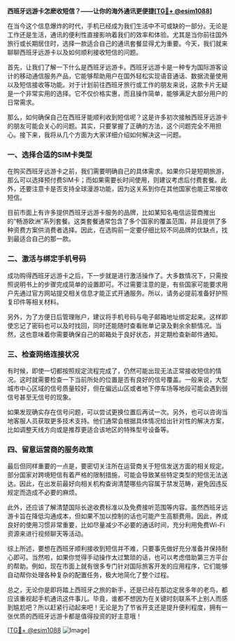 **西班牙远游卡怎麽收短信？——让你的海外通讯更便捷[[TG💪+ @esim1088](https://t.me/s/esim1088)]**

在当今这个信息爆炸的时代，手机已经成为我们生活中不可或缺的一部分。无论是工作还是生活，通讯的便利性直接影响着我们的效率和体验。尤其是当你前往国外旅行或长期居住时，选择一款适合自己的通讯套餐显得尤为重要。今天，我们就来聊聊西班牙远游卡以及如何顺利接收短信的问题。

首先，让我们了解一下什么是西班牙远游卡。西班牙远游卡是一种专为国际游客设计的移动通信服务产品，它能够帮助用户在国外轻松实现语音通话、数据流量使用以及短信接收等功能。对于计划前往西班牙旅行或工作的朋友来说，这款卡片无疑是一个非常实用的选择。它不仅价格实惠，而且操作简单，能够满足大部分用户的日常需求。

那么，如何确保自己在西班牙能顺利收到短信呢？这是许多初次接触西班牙远游卡的朋友可能会关心的问题。其实，只要掌握了正确的方法，这个问题完全不用担心。接下来，我将从几个方面为大家详细介绍如何解决这一问题。

### **一、选择合适的SIM卡类型**

在购买西班牙远游卡之前，我们需要明确自己的具体需求。如果你只是短期旅游，那么可以选择预付费SIM卡；而如果需要长时间使用，则建议考虑后付费套餐。此外，还要注意卡是否支持全球漫游功能，因为这关系到你在其他国家也能正常接收短信。

目前市面上有许多提供西班牙远游卡服务的品牌，比如某知名电信运营商推出的“畅游欧洲”系列套餐。这类套餐通常包含了多个国家的覆盖范围，并且提供了多种资费方案供消费者选择。因此，在选购前一定要仔细比较不同品牌的优缺点，找到最适合自己的那一款。

### **二、激活与绑定手机号码**

成功购得西班牙远游卡之后，下一步就是进行激活操作了。大多数情况下，只需按照说明书上的步骤完成简单的设置即可。不过需要注意的是，有些国家可能要求用户先通过官方网站提交相关信息才能正式开通服务。所以，请务必提前准备好护照复印件等相关材料。

另外，为了方便日后管理账户，建议将手机号码与电子邮箱地址绑定起来。这样即使忘记了密码也可以及时找回，同时还能随时查看账单记录及剩余余额情况。当然，这也意味着你需要确保自己的邮箱处于良好状态，并定期检查新邮件通知。

### **三、检查网络连接状况**

有时候，即使一切都按照规定流程完成了，仍然可能出现无法正常接收短信的情况。这时就需要检查一下当前所处的位置是否有良好的信号覆盖。一般来说，大型城市中心区域的信号质量较好，但在偏远山区或者地下停车场等地段可能会遇到弱信号甚至无信号的现象。

如果发现确实存在信号问题，可以尝试更换位置后再试一次。另外，也可以咨询当地客服人员获取更多技术支持。他们通常会根据具体情况给出针对性的解决方案，比如调整天线方向或是推荐更适合该地区的特殊型号设备等。

### **四、留意运营商的服务政策**

最后但同样重要的一点是，要密切关注所在运营商关于短信发送方面的相关规定。部分国家对跨境短信有着严格的限制措施，可能会导致某些特定类型的短信无法送达。因此，在出发前最好向相关机构查询清楚哪些内容属于禁发范畴，避免因违反规定而造成不必要的麻烦。

此外，还应该了解清楚国际长途收费标准以及免费接听范围等内容。虽然西班牙远游卡旨在降低沟通成本，但如果不加以控制的话也可能产生高额费用。因此，养成良好的使用习惯非常重要，比如尽量减少不必要的通话时间，充分利用免费Wi-Fi资源来进行视频聊天等活动。

综上所述，要想在西班牙顺利接收到短信并不难，只要事先做好充分准备并保持耐心即可。当然啦，如果你觉得手动操作太过繁琐的话，也可以考虑借助第三方平台的帮助。例如，现在市面上就有很多专门针对国际旅客开发的应用程序，它们能够自动帮你处理各种复杂的配置任务，极大地简化了整个过程。

总之，无论你是即将踏上西班牙之旅的新手，还是已经在那边定居多年的老鸟，都应该重视起手机通讯这件事儿。毕竟，谁都不想因为在关键时刻联系不上别人而感到尴尬吧？所以赶紧行动起来吧！无论是为了节省开支还是提升便利程度，拥有一张优质的西班牙远游卡都是值得投资的好主意哦！

[[TG💪+ @esim1088](https://t.me/s/esim1088) ![Image](https://i.postimg.cc/4NQfJmqS/Snipaste-2025-05-13-00-14-12.png)]